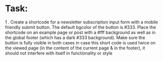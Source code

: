 # Task:

1 . Create a shortcode for a newsletter subscription input form with a mobile friendly submit
button. The default bgcolor of the button is #333. Place the shortcode on an example page
or post with a #fff background as well as in the global footer (which has a dark #333
background). 
Make sure the button is fully visible in both cases in case this short code is used twice on 
the viewed page (in the content of the current page & in the footer), it should not interfere 
with itself in functionality or style